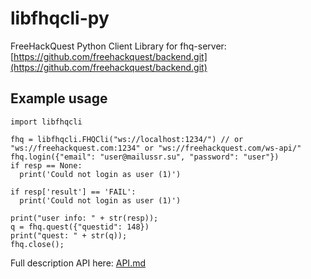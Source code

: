 # libfhqcli-py

FreeHackQuest Python Client Library for fhq-server: [https://github.com/freehackquest/backend.git](https://github.com/freehackquest/backend.git)

## Example usage

```
import libfhqcli

fhq = libfhqcli.FHQCli("ws://localhost:1234/") // or "ws://freehackquest.com:1234" or "ws://freehackquest.com/ws-api/"
fhq.login({"email": "user@mailussr.su", "password": "user"})
if resp == None:
  print('Could not login as user (1)')
  
if resp['result'] == 'FAIL':
  print('Could not login as user (1)')
  
print("user info: " + str(resp));
q = fhq.quest({"questid": 148})
print("quest: " + str(q));
fhq.close();
```

Full description API here: [API.md](./API.md)
